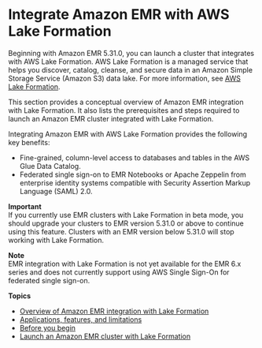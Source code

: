 # Integrate Amazon EMR with AWS Lake Formation<a name="emr-lake-formation"></a>

Beginning with Amazon EMR 5\.31\.0, you can launch a cluster that integrates with AWS Lake Formation\. AWS Lake Formation is a managed service that helps you discover, catalog, cleanse, and secure data in an Amazon Simple Storage Service \(Amazon S3\) data lake\. For more information, see [AWS Lake Formation](https://docs.aws.amazon.com/lake-formation/latest/dg/what-is-lake-formation.html)\.

This section provides a conceptual overview of Amazon EMR integration with Lake Formation\. It also lists the prerequisites and steps required to launch an Amazon EMR cluster integrated with Lake Formation\. 

Integrating Amazon EMR with AWS Lake Formation provides the following key benefits:
+ Fine\-grained, column\-level access to databases and tables in the AWS Glue Data Catalog\. 
+ Federated single sign\-on to EMR Notebooks or Apache Zeppelin from enterprise identity systems compatible with Security Assertion Markup Language \(SAML\) 2\.0\. 

**Important**  
If you currently use EMR clusters with Lake Formation in beta mode, you should upgrade your clusters to EMR version 5\.31\.0 or above to continue using this feature\. Clusters with an EMR version below 5\.31\.0 will stop working with Lake Formation\.

**Note**  
EMR integration with Lake Formation is not yet available for the EMR 6\.x series and does not currently support using AWS Single Sign\-On for federated single sign\-on\.

**Topics**
+ [Overview of Amazon EMR integration with Lake Formation](emr-lf-conceptual.md)
+ [Applications, features, and limitations](emr-lf-scope.md)
+ [Before you begin](emr-lf-prerequisites.md)
+ [Launch an Amazon EMR cluster with Lake Formation](emr-lf-launch.md)